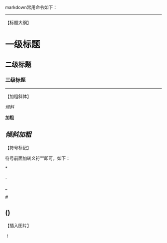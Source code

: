 markdown常用命令如下：
***
【标题大纲】

# 一级标题
## 二级标题
### 三级标题
---
【加粗斜体】

*倾斜*

**加粗**

***倾斜加粗***
---
【符号标记】

符号前面加转义符"\"即可，如下：

\*

\-

\_

\#

\()
---
【插入图片】

！[](http://img0.iplant.cn/image61/b/1633320.jpg)
